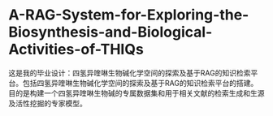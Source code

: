 # A-RAG-System-for-Exploring-the-Biosynthesis-and-Biological-Activities-of-THIQs
这是我的毕业设计：四氢异喹啉生物碱化学空间的探索及基于RAG的知识检索平台。包括四氢异喹啉生物碱化学空间的探索及基于RAG的知识检索平台的搭建。目的是构建一个四氢异喹啉生物碱的专属数据集和用于相关文献的检索生成和生源及活性挖掘的专家模型。
